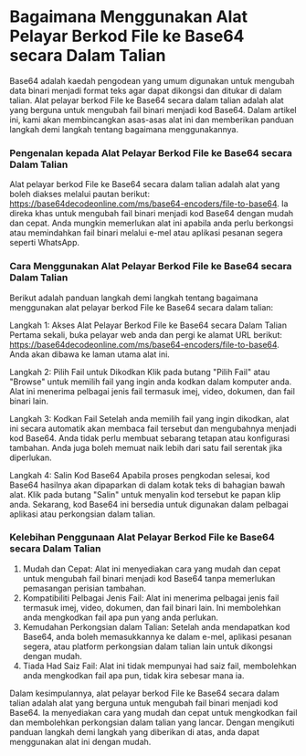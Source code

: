 Bagaimana Menggunakan Alat Pelayar Berkod File ke Base64 secara Dalam Talian
============================================================================

Base64 adalah kaedah pengodean yang umum digunakan untuk mengubah data binari menjadi format teks agar dapat dikongsi dan ditukar di dalam talian. Alat pelayar berkod File ke Base64 secara dalam talian adalah alat yang berguna untuk mengubah fail binari menjadi kod Base64. Dalam artikel ini, kami akan membincangkan asas-asas alat ini dan memberikan panduan langkah demi langkah tentang bagaimana menggunakannya.

### Pengenalan kepada Alat Pelayar Berkod File ke Base64 secara Dalam Talian

Alat pelayar berkod File ke Base64 secara dalam talian adalah alat yang boleh diakses melalui pautan berikut: <https://base64decodeonline.com/ms/base64-encoders/file-to-base64>. Ia direka khas untuk mengubah fail binari menjadi kod Base64 dengan mudah dan cepat. Anda mungkin memerlukan alat ini apabila anda perlu berkongsi atau memindahkan fail binari melalui e-mel atau aplikasi pesanan segera seperti WhatsApp.

### Cara Menggunakan Alat Pelayar Berkod File ke Base64 secara Dalam Talian

Berikut adalah panduan langkah demi langkah tentang bagaimana menggunakan alat pelayar berkod File ke Base64 secara dalam talian:

Langkah 1: Akses Alat Pelayar Berkod File ke Base64 secara Dalam Talian Pertama sekali, buka pelayar web anda dan pergi ke alamat URL berikut: <https://base64decodeonline.com/ms/base64-encoders/file-to-base64>. Anda akan dibawa ke laman utama alat ini.

Langkah 2: Pilih Fail untuk Dikodkan Klik pada butang "Pilih Fail" atau "Browse" untuk memilih fail yang ingin anda kodkan dalam komputer anda. Alat ini menerima pelbagai jenis fail termasuk imej, video, dokumen, dan fail binari lain.

Langkah 3: Kodkan Fail Setelah anda memilih fail yang ingin dikodkan, alat ini secara automatik akan membaca fail tersebut dan mengubahnya menjadi kod Base64. Anda tidak perlu membuat sebarang tetapan atau konfigurasi tambahan. Anda juga boleh memuat naik lebih dari satu fail serentak jika diperlukan.

Langkah 4: Salin Kod Base64 Apabila proses pengkodan selesai, kod Base64 hasilnya akan dipaparkan di dalam kotak teks di bahagian bawah alat. Klik pada butang "Salin" untuk menyalin kod tersebut ke papan klip anda. Sekarang, kod Base64 ini bersedia untuk digunakan dalam pelbagai aplikasi atau perkongsian dalam talian.

### Kelebihan Penggunaan Alat Pelayar Berkod File ke Base64 secara Dalam Talian

1. Mudah dan Cepat: Alat ini menyediakan cara yang mudah dan cepat untuk mengubah fail binari menjadi kod Base64 tanpa memerlukan pemasangan perisian tambahan.
2. Kompatibiliti Pelbagai Jenis Fail: Alat ini menerima pelbagai jenis fail termasuk imej, video, dokumen, dan fail binari lain. Ini membolehkan anda mengkodkan fail apa pun yang anda perlukan.
3. Kemudahan Perkongsian dalam Talian: Setelah anda mendapatkan kod Base64, anda boleh memasukkannya ke dalam e-mel, aplikasi pesanan segera, atau platform perkongsian dalam talian lain untuk dikongsi dengan mudah.
4. Tiada Had Saiz Fail: Alat ini tidak mempunyai had saiz fail, membolehkan anda mengkodkan fail apa pun, tidak kira sebesar mana ia.

Dalam kesimpulannya, alat pelayar berkod File ke Base64 secara dalam talian adalah alat yang berguna untuk mengubah fail binari menjadi kod Base64. Ia menyediakan cara yang mudah dan cepat untuk mengkodkan fail dan membolehkan perkongsian dalam talian yang lancar. Dengan mengikuti panduan langkah demi langkah yang diberikan di atas, anda dapat menggunakan alat ini dengan mudah.